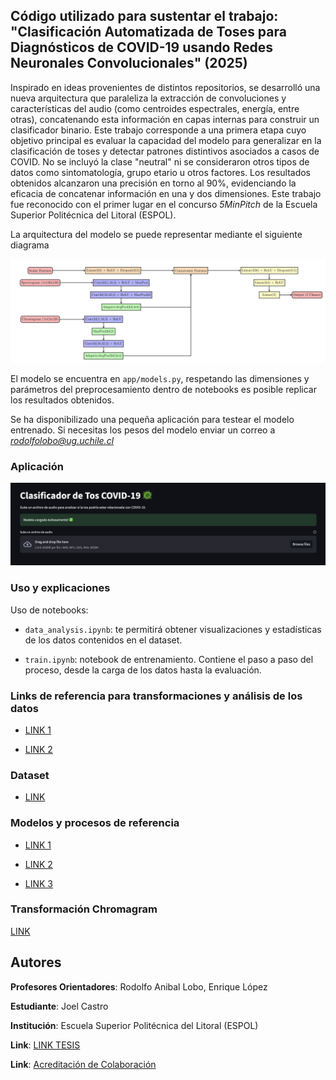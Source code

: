 ## Código utilizado para sustentar el trabajo: "Clasificación Automatizada de Toses para Diagnósticos de COVID-19 usando Redes Neuronales Convolucionales" (2025)

Inspirado en ideas provenientes de distintos repositorios, se desarrolló una nueva arquitectura que paraleliza la extracción de convoluciones y características del audio (como centroides espectrales, energía, entre otras), concatenando esta información en capas internas para construir un clasificador binario. Este trabajo corresponde a una primera etapa cuyo objetivo principal es evaluar la capacidad del modelo para generalizar en la clasificación de toses y detectar patrones distintivos asociados a casos de COVID. No se incluyó la clase "neutral" ni se consideraron otros tipos de datos como sintomatología, grupo etario u otros factores. Los resultados obtenidos alcanzaron una precisión en torno al 90%, evidenciando la eficacia de concatenar información en una y dos dimensiones. Este trabajo fue reconocido con el primer lugar en el concurso *5MinPitch* de la Escuela Superior Politécnica del Litoral (ESPOL).

La arquitectura del modelo se puede representar mediante el siguiente diagrama

![](/images/arquitectura.png)

El modelo se encuentra en ```app/models.py```, respetando las dimensiones y parámetros del preprocesamiento dentro de notebooks es posible replicar los resultados obtenidos. 

Se ha disponibilizado una pequeña aplicación para testear el modelo entrenado. Si necesitas los pesos del modelo enviar un correo a *rodolfolobo@ug.uchile.cl*

### Aplicación
![](/images/app.png)

### Uso y explicaciones

Uso de notebooks: 

- ```data_analysis.ipynb```: te permitirá obtener visualizaciones y estadísticas de los datos contenidos en el dataset. 

- ```train.ipynb```: notebook de entrenamiento. Contiene el paso a paso del proceso, desde la carga de los datos hasta la evaluación.


### Links de referencia para transformaciones y análisis de los datos

- [LINK 1](https://www.kaggle.com/code/nasrulhakim86/covid-19-screening-from-audio-part-1)

- [LINK 2](https://www.kaggle.com/code/nasrulhakim86/covid-19-screening-from-audio-part-2)

### Dataset 

- [LINK](https://www.kaggle.com/code/sidwc121/covid-cough-positive-extraction)


### Modelos y procesos de referencia

- [LINK 1](https://github.com/mrzaizai2k/Coughvid-19-CRNN-attention/blob/main/coughvid-19-crnn-attention.ipynb)

- [LINK 2](https://github.com/Klangio/covid-19-cough-classification)

- [LINK 3](https://pub.towardsai.net/how-did-binary-cross-entropy-loss-come-into-existence-68e38509d2b)

### Transformación Chromagram 
[LINK](https://en.wikipedia.org/wiki/Chroma_feature#/media/File:ChromaFeatureCmajorScaleScoreAudioColor.png)


## Autores 

**Profesores Orientadores**: Rodolfo Anibal Lobo, Enrique López

**Estudiante**: Joel Castro

**Institución**: Escuela Superior Politécnica del Litoral (ESPOL)

**Link**: [LINK TESIS](https://www.dspace.espol.edu.ec/handle/123456789/65681)

**Link**: [Acreditación de Colaboración](images/Carta%20de%20certificación%20para%20Proyectos%20PhD%20Enrique%20Lopez-signed.pdf)